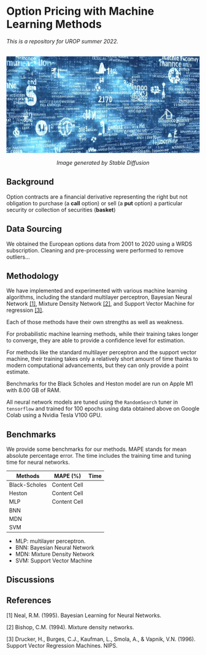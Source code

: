 # Option Pricing with Machine Learning Methods  

*This is a repository for UROP summer 2022.*  
&nbsp;  

<p align="center">
<img src="./assets/IMG_1727.jpeg">
</p>
<p align="center">
<em>Image generated by Stable Diffusion </em>
</p>


## Background   

Option contracts are a financial derivative representing the right but not obligation to purchase (a **call** option) or sell (a **put** option) a particular security or collection of securities (**basket**)

## Data Sourcing  

We obtained the European options data from 2001 to 2020 using a WRDS subscription. Cleaning and pre-processing were performed to remove outliers...

## Methodology   

We have implemented and experimented with various machine learning algorithms, including the standard multilayer perceptron, Bayesian Neural Network [[1]](#1), Mixture Density Network [[2]](#2), and Support Vector Machine for regression [[3]](#3).  

Each of those methods have their own strengths as well as weakness.  

For probabilistic machine learning methods, while their training takes longer to converge, they are able to provide a confidence level for estimation.   

For methods like the standard multilayer perceptron and the support vector machine, their training takes only a relatively short amount of time thanks to modern computational advancements, but they can only provide a point estimate.  

Benchmarks for the Black Scholes and Heston model are run on Apple M1 with 8.00 GB of RAM.  

All neural network models are tuned using the `RandomSearch` tuner in `tensorflow` and trained for 100 epochs using data obtained above on Google Colab using a Nvidia Tesla V100 GPU.  

## Benchmarks    

We provide some benchmarks for our methods.  MAPE stands for mean absolute percentage error. The time includes the training time and tuning time for neural networks.

| Methods       | MAPE (%)      | Time          |
| ------------- | ------------- | ------------- |
| Black-Scholes | Content Cell  |
| Heston        | Content Cell  |
| MLP           | Content Cell  |
| BNN           |
| MDN
| SVM

- MLP: multilayer perceptron.
- BNN: Bayesian Neural Network
- MDN: Mixture Density Network
- SVM: Support Vector Machine

## Discussions    

## References  

<!-- <Using APA style for citation from semantic scholar> -->
<a id = "1">[1]</a>
Neal, R.M. (1995). Bayesian Learning for Neural Networks.

<a id = "2">[2]</a>
Bishop, C.M. (1994). Mixture density networks.  

<a id = "3">[3]</a>
Drucker, H., Burges, C.J., Kaufman, L., Smola, A., & Vapnik, V.N. (1996). Support Vector Regression Machines. NIPS.